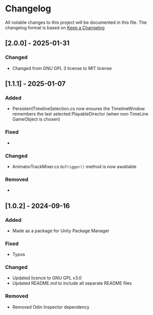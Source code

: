 # Changelog

All notable changes to this project will be documented in this file.
The changelog format is based on [Keep a Changelog](https://keepachangelog.com/en/1.0.0/)

## [2.0.0] - 2025-01-31

### Changed
- Changed from GNU GPL 3 license to MIT license


## [1.1.1] - 2025-01-07


### Added

- PersistentTimelineSelection.cs now ensures the TimelineWindow remembers the last selected PlayableDirector (when non-TimeLine GameObject is chosen)

### Fixed

- 

### Changed

- AnimatorTrackMixer.cs `DoTrigger()` method is now awaitable

### Removed

- 


## [1.0.2] - 2024-09-16


### Added

- Made as a package for Unity Package Manager

### Fixed

- Typos

### Changed

- Updated licence to GNU GPL v3.0
- Updated README.md to include all separate README files


### Removed

- Removed Odin Inspector dependency